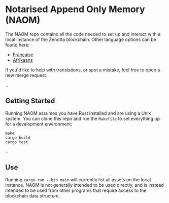 # Notarised Append Only Memory (NAOM)

The NAOM repo contains all the code needed to set up and interact with a local instance of the Zenotta blockchain. 
Other language options can be found here:

- [Française](https://gitlab.com/zenotta/naom/-/blob/master/README.fr.md)
- [Afrikaans](https://gitlab.com/zenotta/naom/-/blob/master/README.af.md)

If you'd like to help with translations, or spot a mistake, feel free to open a new merge request.

..

## Getting Started

Running NAOM assumes you have Rust installed and are using a Unix system. You can clone this repo and run the `Makefile` to set everything up for a development environment:

```
make
cargo build
cargo test
```

..

## Use

Running `cargo run --bin main` will currently list all assets on the local instance. NAOM is not generally intended to be
used directly, and is instead intended to be used from other programs that require access to the blockchain data 
structure.